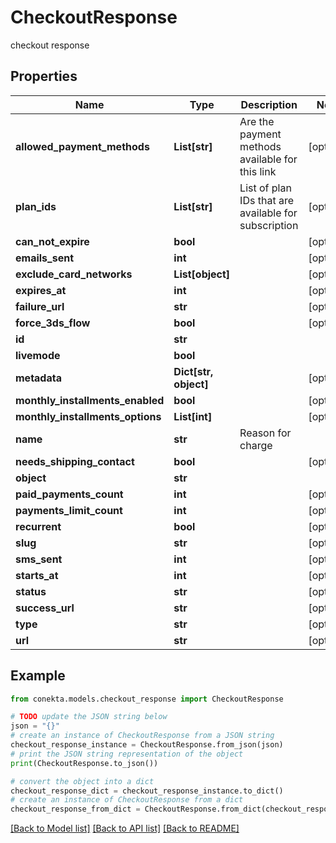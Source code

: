 # CheckoutResponse

checkout response

## Properties

Name | Type | Description | Notes
------------ | ------------- | ------------- | -------------
**allowed_payment_methods** | **List[str]** | Are the payment methods available for this link | [optional] 
**plan_ids** | **List[str]** | List of plan IDs that are available for subscription | [optional] 
**can_not_expire** | **bool** |  | [optional] 
**emails_sent** | **int** |  | [optional] 
**exclude_card_networks** | **List[object]** |  | [optional] 
**expires_at** | **int** |  | [optional] 
**failure_url** | **str** |  | [optional] 
**force_3ds_flow** | **bool** |  | [optional] 
**id** | **str** |  | 
**livemode** | **bool** |  | 
**metadata** | **Dict[str, object]** |  | [optional] 
**monthly_installments_enabled** | **bool** |  | [optional] 
**monthly_installments_options** | **List[int]** |  | [optional] 
**name** | **str** | Reason for charge | 
**needs_shipping_contact** | **bool** |  | [optional] 
**object** | **str** |  | 
**paid_payments_count** | **int** |  | [optional] 
**payments_limit_count** | **int** |  | [optional] 
**recurrent** | **bool** |  | [optional] 
**slug** | **str** |  | [optional] 
**sms_sent** | **int** |  | [optional] 
**starts_at** | **int** |  | [optional] 
**status** | **str** |  | [optional] 
**success_url** | **str** |  | [optional] 
**type** | **str** |  | [optional] 
**url** | **str** |  | [optional] 

## Example

```python
from conekta.models.checkout_response import CheckoutResponse

# TODO update the JSON string below
json = "{}"
# create an instance of CheckoutResponse from a JSON string
checkout_response_instance = CheckoutResponse.from_json(json)
# print the JSON string representation of the object
print(CheckoutResponse.to_json())

# convert the object into a dict
checkout_response_dict = checkout_response_instance.to_dict()
# create an instance of CheckoutResponse from a dict
checkout_response_from_dict = CheckoutResponse.from_dict(checkout_response_dict)
```
[[Back to Model list]](../README.md#documentation-for-models) [[Back to API list]](../README.md#documentation-for-api-endpoints) [[Back to README]](../README.md)


